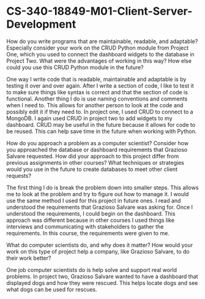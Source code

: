 # CS-340-18849-M01-Client-Server-Development
How do you write programs that are maintainable, readable, and adaptable? Especially consider your work on the CRUD Python module from Project One, which you used to connect the dashboard widgets to the database in Project Two. What were the advantages of working in this way? How else could you use this CRUD Python module in the future?
   
   One way I write code that is readable, maintainable and adaptable is by testing it over and over again. After I write a section of code, I like to test it to make sure things like syntax is correct and that the section of code is functional. Another thing I do is use naming conventions and comments when I need to. This allows for another person to look at the code and possibly edit it if they need to. In project one, I used CRUD to connect to a MongoDB. I again used CRUD in project two to add widgets to my dashboard. CRUD may be useful in the future because it allows for code to be reused. This can help save time in the future when working with Python. 

 How do you approach a problem as a computer scientist? Consider how you approached the database or dashboard requirements that Grazioso Salvare requested. How did your approach to this project differ from previous assignments in other courses? What techniques or strategies would you use in the future to create databases to meet other client requests?
     
The first thing I do is break the problem down into smaller steps. This allows me to look at the problem and try to figure out how to manage it. I would use the same method I used for this project in future ones. I read and understood the requirements that Grazioso Salvare was asking for. Once I understood the requirements, I could begin on the dashboard. This approach was different because in other courses I used things like interviews and communicating with stakeholders to gather the requirements. In this course, the requirements were given to me. 

What do computer scientists do, and why does it matter? How would your work on this type of project help a company, like Grazioso Salvare, to do their work better?

  One job computer scientists do is help solve and support real world problems. In project two, Grazioso Salvare wanted to have a dashboard that displayed dogs and how they were rescued. This helps locate dogs and see what dogs can be used for rescues. 
